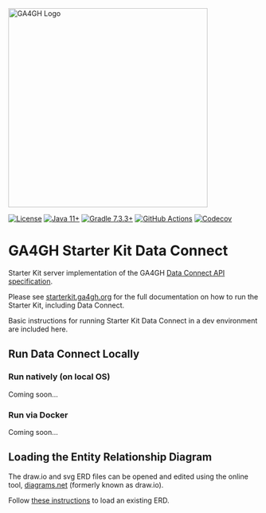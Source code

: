 <img src="https://www.ga4gh.org/wp-content/themes/ga4gh-theme/gfx/GA-logo-horizontal-tag-RGB.svg" alt="GA4GH Logo" style="width: 400px;"/>

[![License](https://img.shields.io/badge/License-Apache%202.0-blue.svg?style=flat-square)](https://opensource.org/licenses/Apache-2.0)
[![Java 11+](https://img.shields.io/badge/java-11+-blue.svg?style=flat-square)](https://www.java.com)
[![Gradle 7.3.3+](https://img.shields.io/badge/gradle-7.3.3+-blue.svg?style=flat-square)](https://gradle.org/)
[![GitHub Actions](https://img.shields.io/github/workflow/status/ga4gh/ga4gh-starter-kit-data-connect/test/main)](https://github.com/ga4gh/ga4gh-starter-kit-data-connect/actions)
[![Codecov](https://img.shields.io/codecov/c/github/ga4gh/ga4gh-starter-kit-data-connect?style=flat-square)](https://app.codecov.io/gh/ga4gh/ga4gh-starter-kit-data-connect)

# GA4GH Starter Kit Data Connect

Starter Kit server implementation of the GA4GH [Data Connect API specification](https://github.com/ga4gh-discovery/data-connect).

Please see [starterkit.ga4gh.org](https://starterkit.ga4gh.org) for the full documentation on how to run the Starter Kit, including Data Connect.

Basic instructions for running Starter Kit Data Connect in a dev environment are included here. 

## Run Data Connect Locally

### Run natively (on local OS)

Coming soon...

### Run via Docker

Coming soon...

## Loading the Entity Relationship Diagram

The draw.io and svg ERD files can be opened and edited using the online tool, [diagrams.net](https://app.diagrams.net/ "diagrams.net") (formerly known as draw.io).

Follow [these instructions](https://www.wikihow.com/Open-a-Draw-Io-File "these instructions") to load an existing ERD.
